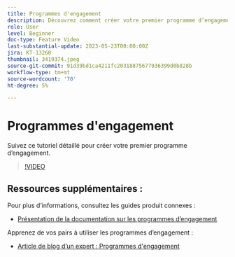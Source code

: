 ```yaml
---
title: Programmes d'engagement
description: Découvrez comment créer votre premier programme d’engagement.
role: User
level: Beginner
doc-type: Feature Video
last-substantial-update: 2023-05-23T00:00:00Z
jira: KT-13260
thumbnail: 3419374.jpeg
source-git-commit: 91d39bd1ca4211fc20318875677936399d0b828b
workflow-type: tm+mt
source-wordcount: '70'
ht-degree: 5%

---
```



# Programmes d&#39;engagement

Suivez ce tutoriel détaillé pour créer votre premier programme d’engagement.

>[!VIDEO](https://video.tv.adobe.com/v/3419374/?learn=on) 

## Ressources supplémentaires :

Pour plus d’informations, consultez les guides produit connexes :
* [Présentation de la documentation sur les programmes d’engagement](https://experienceleague.adobe.com/docs/marketo/using/product-docs/email-marketing/drip-nurturing/creating-an-engagement-program/understanding-engagement-programs.html?lang=en) 

Apprenez de vos pairs à utiliser les programmes d’engagement :
* [Article de blog d’un expert : Programmes d&#39;engagement](https://nation.marketo.com/t5/product-blogs/marketo-success-series-engagement-programs/ba-p/301712)
